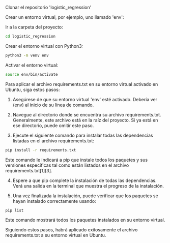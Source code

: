 Clonar el repositorio 'logistic_regression'

Crear un entorno virtual, por ejemplo, uno llamado 'env':

Ir a la carpeta del proyecto:

```bash
cd logistic_regression
```
Crear el entorno virtual con Python3:

```bash
python3 -m venv env
```

Activar el entorno virtual:

```bash
source env/bin/activate
```

Para aplicar el archivo requirements.txt en su entorno virtual activado en Ubuntu, siga estos pasos:

1. Asegúrese de que su entorno virtual 'env' esté activado. Debería ver (env) al inicio de su línea de comando.

2. Navegue al directorio donde se encuentra su archivo requirements.txt. Generalmente, este archivo está en la raíz del proyecto. Si ya está en ese directorio, puede omitir este paso.

3. Ejecute el siguiente comando para instalar todas las dependencias listadas en el archivo requirements.txt:

```bash
pip install -r requirements.txt
```

Este comando le indicará a pip que instale todos los paquetes y sus versiones específicas tal como están listados en el archivo requirements.txt[1][3].

4. Espere a que pip complete la instalación de todas las dependencias. Verá una salida en la terminal que muestra el progreso de la instalación.

5. Una vez finalizada la instalación, puede verificar que los paquetes se hayan instalado correctamente usando:

```bash
pip list
```

Este comando mostrará todos los paquetes instalados en su entorno virtual.

Siguiendo estos pasos, habrá aplicado exitosamente el archivo requirements.txt a su entorno virtual en Ubuntu.